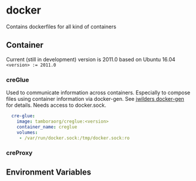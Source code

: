 # docker
Contains dockerfiles for all kind of containers

## Container
Current (still in development) version is 2011.0 based on Ubuntu 16.04
`<version> := 2011.0`

### creGlue
Used to communicate information across containers. Especially to compose files using container information via docker-gen.
See [jwilders docker-gen](https://github.com/jwilder/docker-gen) for details. Needs access to docker.sock.

```yaml
  cre-glue:
    image: tamboraorg/creglue:<version>
    container_name: creglue
    volumes:
     - /var/run/docker.sock:/tmp/docker.sock:ro
```


### creProxy


## Environment Variables

